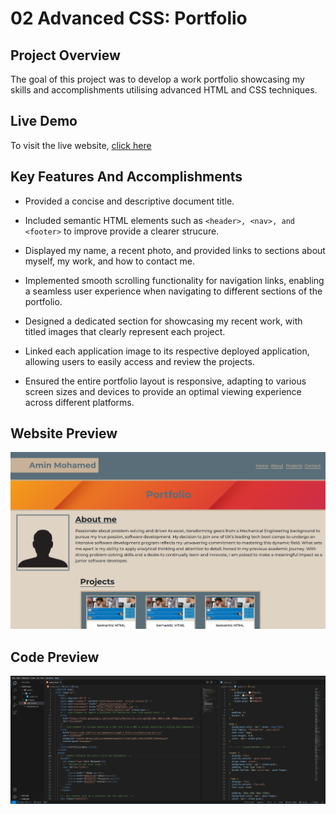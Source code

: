 # 02 Advanced CSS: Portfolio

## Project Overview

The goal of this project was to develop a work portfolio showcasing my skills and accomplishments utilising advanced HTML and CSS techniques.

## Live Demo

To visit the live website, <a href="">click here</a>

## Key Features And Accomplishments

- Provided a concise and descriptive document title.

- Included semantic HTML elements such as `<header>, <nav>, and <footer>` to improve provide a clearer strucure.

- Displayed my name, a recent photo, and provided links to sections about myself, my work, and how to contact me.

- Implemented smooth scrolling functionality for navigation links, enabling a seamless user experience when navigating to different sections of the portfolio.

- Designed a dedicated section for showcasing my recent work, with titled images that clearly represent each project.

- Linked each application image to its respective deployed application, allowing users to easily access and review the projects.

- Ensured the entire portfolio layout is responsive, adapting to various screen sizes and devices to provide an optimal viewing experience across different platforms.

## Website Preview

![website preview snippet](./assets/screenshots/portfolio-screenshot.png)

## Code Preview

![code preview snippet](./assets/screenshots/code-screenshot.png)
